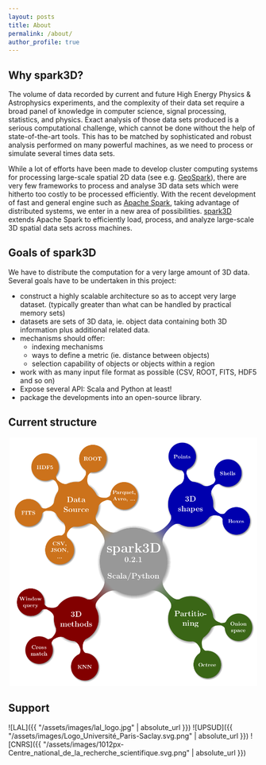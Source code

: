 ```yaml
---
layout: posts
title: About
permalink: /about/
author_profile: true
---
```


## Why spark3D?

The volume of data recorded by current and
future High Energy Physics & Astrophysics experiments,
and the complexity of their data set require a broad panel of
knowledge in computer science, signal processing, statistics, and physics.
Exact analysis of those data sets produced is a serious computational challenge,
which cannot be done without the help of state-of-the-art tools.
This has to be matched by sophisticated and robust analysis performed on many
powerful machines, as we need to process or simulate several times data sets.

While a lot of efforts have been made to develop cluster computing systems for
processing large-scale spatial 2D data
(see e.g. [GeoSpark](http://geospark.datasyslab.org)),
there are very few frameworks to process and analyse 3D data sets
which were hitherto too costly to be processed efficiently.
With the recent development of fast and general engine such as
[Apache Spark](http://spark.apache.org), taking advantage of
distributed systems, we enter in a new area of possibilities.
[spark3D](https://github.com/astrolabsoftware/spark3D) extends Apache Spark to
efficiently load, process, and analyze large-scale 3D spatial data sets across machines.

## Goals of spark3D

We have to distribute the computation for a very large amount of 3D data.
Several goals have to be undertaken in this project:

- construct a highly scalable architecture so as to accept very large dataset. (typically greater than what can be handled by practical memory sets)
- datasets are sets of 3D data, ie. object data containing both 3D information plus additional related data.
- mechanisms should offer:
  + indexing mechanisms
  + ways to define a metric (ie. distance between objects)
  + selection capability of objects or objects within a region
- work with as many input file format as possible (CSV, ROOT, FITS, HDF5 and so on)
- Expose several API: Scala and Python at least!
- package the developments into an open-source library.

## Current structure

<p align="center"><img width="500" src="https://github.com/astrolabsoftware/spark3D/raw/master/pic/spark3d_lib_0.2.1.png"/>
</p>

## Support

![LAL]({{ "/assets/images/lal_logo.jpg" | absolute_url }})
![UPSUD]({{ "/assets/images/Logo_Université_Paris-Saclay.svg.png" | absolute_url }})
![CNRS]({{ "/assets/images/1012px-Centre_national_de_la_recherche_scientifique.svg.png" | absolute_url }})
